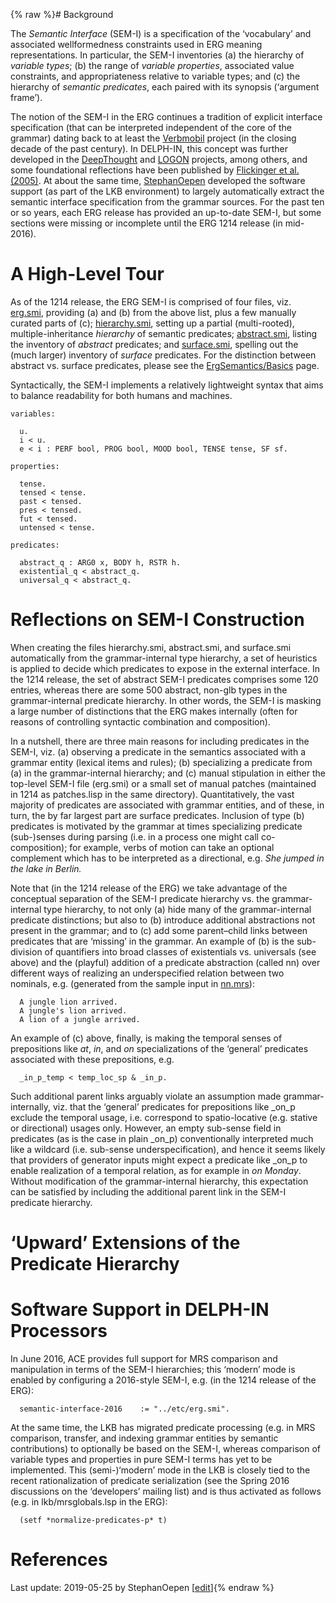 {% raw %}# Background

The *Semantic Interface* (SEM-I) is a specification of the ‘vocabulary’
and associated wellformedness constraints used in ERG meaning
representations. In particular, the SEM-I inventories (a) the hierarchy
of *variable types*; (b) the range of *variable properties*, associated
value constraints, and appropriateness relative to variable types; and
(c) the hierarchy of *semantic predicates*, each paired with its
synopsis (‘argument frame’).

The notion of the SEM-I in the ERG continues a tradition of explicit
interface specification (that can be interpreted independent of the core
of the grammar) dating back to at least the
[Verbmobil](http://verbmobil.dfki.de/) project (in the closing decade of
the past century). In DELPH-IN, this concept was further developed in
the [DeepThought](http://www.dfki.de/deepthought) and
[LOGON](http://www.emmtee.net) projects, among others, and some
foundational reflections have been published by [Flickinger et al.
(2005)](http://www.mt-archive.info/MTS-2005-Flickinger.pdf). At about
the same time, [StephanOepen](https://blog.inductorsoftware.com/docsproto/summits/StephanOepen) developed the software
support (as part of the LKB environment) to largely automatically
extract the semantic interface specification from the grammar sources.
For the past ten or so years, each ERG release has provided an
up-to-date SEM-I, but some sections were missing or incomplete until the
ERG 1214 release (in mid-2016).

# A High-Level Tour

As of the 1214 release, the ERG SEM-I is comprised of four files, viz.
[erg.smi](http://svn.delph-in.net/erg/tags/1214/etc/erg.smi), providing
(a) and (b) from the above list, plus a few manually curated parts of
(c);
[hierarchy.smi](http://svn.delph-in.net/erg/tags/1214/etc/hierarchy.smi),
setting up a partial (multi-rooted), multiple-inheritance *hierarchy* of
semantic predicates;
[abstract.smi](http://svn.delph-in.net/erg/tags/1214/etc/abstract.smi),
listing the inventory of *abstract* predicates; and
[surface.smi](http://svn.delph-in.net/erg/tags/1214/etc/surface.smi),
spelling out the (much larger) inventory of *surface* predicates. For
the distinction between abstract vs. surface predicates, please see the
[ErgSemantics/Basics](../ErgSemantics_Basics) page.

Syntactically, the SEM-I implements a relatively lightweight syntax that
aims to balance readability for both humans and machines.

    variables:
    
      u.
      i < u.
      e < i : PERF bool, PROG bool, MOOD bool, TENSE tense, SF sf.
    
    properties:
    
      tense.
      tensed < tense.
      past < tensed.
      pres < tensed.
      fut < tensed.
      untensed < tense.
    
    predicates:
    
      abstract_q : ARG0 x, BODY h, RSTR h.
      existential_q < abstract_q.
      universal_q < abstract_q.

# Reflections on SEM-I Construction

When creating the files hierarchy.smi, abstract.smi, and surface.smi
automatically from the grammar-internal type hierarchy, a set of
heuristics is applied to decide which predicates to expose in the
external interface. In the 1214 release, the set of abstract SEM-I
predicates comprises some 120 entries, whereas there are some 500
abstract, non-glb types in the grammar-internal predicate hierarchy. In
other words, the SEM-I is masking a large number of distinctions that
the ERG makes internally (often for reasons of controlling syntactic
combination and composition).

In a nutshell, there are three main reasons for including predicates in
the SEM-I, viz. (a) observing a predicate in the semantics associated
with a grammar entity (lexical items and rules); (b) specializing a
predicate from (a) in the grammar-internal hierarchy; and (c) manual
stipulation in either the top-level SEM-I file (erg.smi) or a small set
of manual patches (maintained in 1214 as patches.lisp in the same
directory). Quantitatively, the vast majority of predicates are
associated with grammar entities, and of these, in turn, the by far
largest part are surface predicates. Inclusion of type (b) predicates is
motivated by the grammar at times specializing predicate (sub-)senses
during parsing (i.e. in a process one might call co-composition); for
example, verbs of motion can take an optional complement which has to be
interpreted as a directional, e.g. *She jumped in the lake in Berlin.*

Note that (in the 1214 release of the ERG) we take advantage of the
conceptual separation of the SEM-I predicate hierarchy vs. the
grammar-internal type hierarchy, to not only (a) hide many of the
grammar-internal predicate distinctions; but also to (b) introduce
additional abstractions not present in the grammar; and to (c) add some
parent–child links between predicates that are ‘missing’ in the grammar.
An example of (b) is the sub-division of quantifiers into broad classes
of existentials vs. universals (see above) and the (playful) addition of
a predicate abstraction (called nn) over different ways of realizing an
underspecified relation between two nominals, e.g. (generated from the
sample input in
[nn.mrs](http://svn.delph-in.net/erg/tags/1214/mrs/nn.mrs)):

      A jungle lion arrived.
      A jungle's lion arrived.
      A lion of a jungle arrived.

An example of (c) above, finally, is making the temporal senses of
prepositions like *at*, *in*, and *on* specializations of the ‘general’
predicates associated with these prepositions, e.g.

      _in_p_temp < temp_loc_sp & _in_p.

Such additional parent links arguably violate an assumption made
grammar-internally, viz. that the ‘general’ predicates for prepositions
like \_on\_p exclude the temporal usage, i.e. correspond to
spatio-locative (e.g. stative or directional) usages only. However, an
empty sub-sense field in predicates (as is the case in plain \_on\_p)
conventionally interpreted much like a wildcard (i.e. sub-sense
underspecification), and hence it seems likely that providers of
generator inputs might expect a predicate like \_on\_p to enable
realization of a temporal relation, as for example in *on Monday*.
Without modification of the grammar-internal hierarchy, this expectation
can be satisfied by including the additional parent link in the SEM-I
predicate hierarchy.

# ‘Upward’ Extensions of the Predicate Hierarchy

# Software Support in DELPH-IN Processors

In June 2016, ACE provides full support for MRS comparison and
manipulation in terms of the SEM-I hierarchies; this ‘modern’ mode is
enabled by configuring a 2016-style SEM-I, e.g. (in the 1214 release of
the ERG):

      semantic-interface-2016    := "../etc/erg.smi".

At the same time, the LKB has migrated predicate processing (e.g. in MRS
comparison, transfer, and indexing grammar entities by semantic
contributions) to optionally be based on the SEM-I, whereas comparison
of variable types and properties in pure SEM-I terms has yet to be
implemented. This (semi-)‘modern’ mode in the LKB is closely tied to the
recent rationalization of predicate serialization (see the Spring 2016
discussions on the ‘developers’ mailing list) and is thus activated as
follows (e.g. in lkb/mrsglobals.lsp in the ERG):

      (setf *normalize-predicates-p* t)

# References

Last update: 2019-05-25 by StephanOepen [[edit](https://github.com/delph-in/docs/wiki/ErgSemantics_Interface/_edit)]{% endraw %}